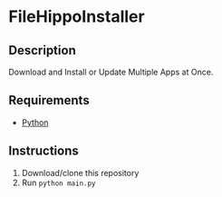 # FileHippoInstaller
## Description
Download and Install or Update Multiple Apps at Once.

## Requirements
 * [Python](https://www.python.org/downloads/)

## Instructions
1. Download/clone this repository
2. Run `python main.py`
